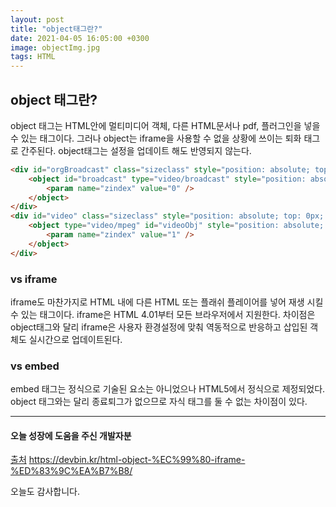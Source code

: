 ```yaml
---
layout: post
title: "object태그란?"
date: 2021-04-05 16:05:00 +0300
image: objectImg.jpg
tags: HTML
---
```


## object 태그란?  

object 태그는 HTML안에 멀티미디어 객체, 다른 HTML문서나 pdf, 플러그인을 넣을 수 있는 태그이다. 그러나 object는 iframe을 사용할 수 없을 상황에 쓰이는 퇴화 태그로 간주된다. object태그는 설정을 업데이트 해도 반영되지 않는다.  

~~~HTML
<div id="orgBroadcast" class="sizeclass" style="position: absolute; top: 0px; left: 0px; width: 1280px; height: 720px;">
	<object id="broadcast" type="video/broadcast" style="position: absolute; width: 100%; height: 100%;">
		<param name="zindex" value="0" />
	</object>
</div>
<div id="video" class="sizeclass" style="position: absolute; top: 0px; left: 0px; width: 1280px; height: 720px;">
	<object type="video/mpeg" id="videoObj" style="position: absolute; width: 100%; height: 100%; z-index: 1; ">
		<param name="zindex" value="1" />
	</object>
</div>
~~~


### vs iframe  

iframe도 마찬가지로 HTML 내에 다른 HTML 또는 플래쉬 플레이어를 넣어 재생 시킬 수 있는 태그이다. iframe은 HTML 4.01부터 모든 브라우저에서 지원한다. 차이점은 object태그와 달리 iframe은 사용자 환경설정에 맞춰 역동적으로 반응하고 삽입된 객체도 실시간으로 업데이트된다.


### vs embed  

embed 태그는 정식으로 기술된 요소는 아니었으나 HTML5에서 정식으로 제정되었다. object 태그와는 달리 종료퇴그가 없으므로 자식 태그를 둘 수 없는 차이점이 있다.

***

#### 오늘 성장에 도움을 주신 개발자분  

[출처](https://devbin.kr/html-object-%EC%99%80-iframe-%ED%83%9C%EA%B7%B8/) https://devbin.kr/html-object-%EC%99%80-iframe-%ED%83%9C%EA%B7%B8/  

오늘도 감사합니다.  
